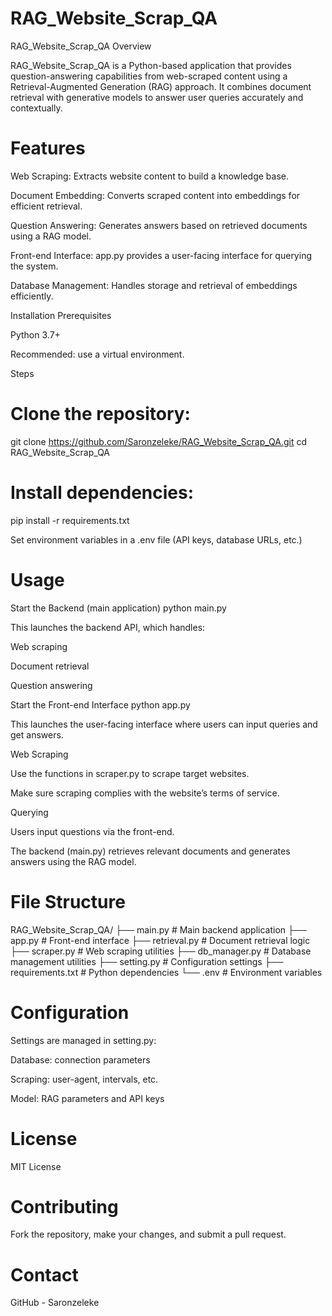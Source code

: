 # RAG_Website_Scrap_QA
RAG_Website_Scrap_QA
Overview

RAG_Website_Scrap_QA is a Python-based application that provides question-answering capabilities from web-scraped content using a Retrieval-Augmented Generation (RAG) approach.
It combines document retrieval with generative models to answer user queries accurately and contextually.

# Features

Web Scraping: Extracts website content to build a knowledge base.

Document Embedding: Converts scraped content into embeddings for efficient retrieval.

Question Answering: Generates answers based on retrieved documents using a RAG model.

Front-end Interface: app.py provides a user-facing interface for querying the system.

Database Management: Handles storage and retrieval of embeddings efficiently.

Installation
Prerequisites

Python 3.7+

Recommended: use a virtual environment.

Steps

# Clone the repository:

git clone https://github.com/Saronzeleke/RAG_Website_Scrap_QA.git
cd RAG_Website_Scrap_QA


# Install dependencies:

pip install -r requirements.txt


Set environment variables in a .env file (API keys, database URLs, etc.)

# Usage
Start the Backend (main application)
python main.py


This launches the backend API, which handles:

Web scraping

Document retrieval

Question answering

Start the Front-end Interface
python app.py


This launches the user-facing interface where users can input queries and get answers.

Web Scraping

Use the functions in scraper.py to scrape target websites.

Make sure scraping complies with the website’s terms of service.

Querying

Users input questions via the front-end.

The backend (main.py) retrieves relevant documents and generates answers using the RAG model.

# File Structure
RAG_Website_Scrap_QA/
├── main.py               # Main backend application
├── app.py                # Front-end interface
├── retrieval.py          # Document retrieval logic
├── scraper.py            # Web scraping utilities
├── db_manager.py         # Database management utilities
├── setting.py            # Configuration settings
├── requirements.txt      # Python dependencies
└── .env                  # Environment variables

# Configuration

Settings are managed in setting.py:

Database: connection parameters

Scraping: user-agent, intervals, etc.

Model: RAG parameters and API keys

# License

MIT License

# Contributing

Fork the repository, make your changes, and submit a pull request.

# Contact

GitHub - Saronzeleke
